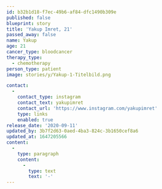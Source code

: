 ```yaml
---
id: b32b1d18-f7ec-49b6-af84-dfc1490b309e
published: false
blueprint: story
title: 'Yakup Imret, 21'
passed_away: false
name: Yakup
age: 21
cancer_type: bloodcancer
therapy_type:
  - chemotherapy
person_type: patient
image: stories/y/Yakup-1-Titelbild.png

contact:
  -
    contact_type: instagram
    contact_text: yakupimret
    contact_url: 'https://www.instagram.com/yakupimret'
    type: links
    enabled: true
release_date: '2020-09-11'
updated_by: 3b7f2d63-0aed-4ba3-824c-3b1650cef8a6
updated_at: 1647205566
content:
  -
    type: paragraph
    content:
      -
        type: text
        text: '-'
---
```

